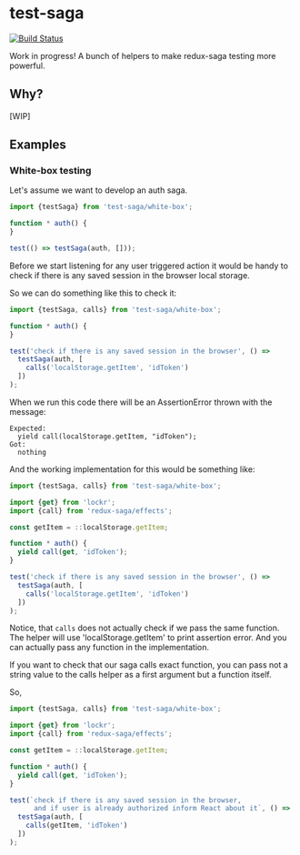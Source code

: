 # test-saga
[![Build Status](https://travis-ci.org/ayatkevich/test-saga.svg?branch=master)](https://travis-ci.org/ayatkevich/test-saga)

Work in progress! A bunch of helpers to make redux-saga testing more powerful.

## Why?

[WIP]

## Examples

### White-box testing

Let's assume we want to develop an auth saga.

```js
import {testSaga} from 'test-saga/white-box';

function * auth() {
}

test(() => testSaga(auth, []));
```

Before we start listening for any user triggered action it would be handy to
check if there is any saved session in the browser local storage.

So we can do something like this to check it:

```js
import {testSaga, calls} from 'test-saga/white-box';

function * auth() {
}

test('check if there is any saved session in the browser', () =>
  testSaga(auth, [
    calls('localStorage.getItem', 'idToken')
  ])
);
```

When we run this code there will be an AssertionError thrown with the message:

```
Expected:
  yield call(localStorage.getItem, "idToken");
Got:
  nothing
```

And the working implementation for this would be something like:

```js
import {testSaga, calls} from 'test-saga/white-box';

import {get} from 'lockr';
import {call} from 'redux-saga/effects';

const getItem = ::localStorage.getItem;

function * auth() {
  yield call(get, 'idToken');
}

test('check if there is any saved session in the browser', () =>
  testSaga(auth, [
    calls('localStorage.getItem', 'idToken')
  ])
);
```

Notice, that `calls` does not actually check if we pass the same function.
The helper will use 'localStorage.getItem' to print assertion error.
And you can actually pass any function in the implementation.

If you want to check that our saga calls exact function, you can pass not a
string value to the calls helper as a first argument but a function itself.

So,

```js
import {testSaga, calls} from 'test-saga/white-box';

import {get} from 'lockr';
import {call} from 'redux-saga/effects';

const getItem = ::localStorage.getItem;

function * auth() {
  yield call(get, 'idToken');
}

test(`check if there is any saved session in the browser,
      and if user is already authorized inform React about it`, () =>
  testSaga(auth, [
    calls(getItem, 'idToken')
  ])
);
```
